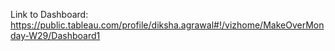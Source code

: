 Link to Dashboard: https://public.tableau.com/profile/diksha.agrawal#!/vizhome/MakeOverMonday-W29/Dashboard1
